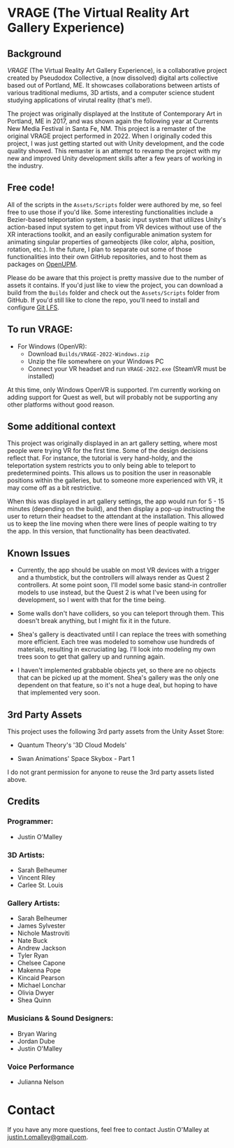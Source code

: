 # VRAGE (The Virtual Reality Art Gallery Experience)

## Background

_VRAGE_ (The Virtual Reality Art Gallery Experience), is a collaborative project created by Pseudodox Collective, a (now dissolved) digital arts collective based out of Portland, ME. It showcases collaborations between artists of various traditional mediums, 3D artists, and a computer science student studying applications of virutal reality (that's me!). 

The project was originally displayed at the Institute of Contemporary Art in Portland, ME in 2017, and was shown again the following year at Currents New Media Festival in Santa Fe, NM. This project is a remaster of the original VRAGE project performed in 2022. When I originally coded this project, I was just getting started out with Unity development, and the code quality showed. This remaster is an attempt to revamp the project with my new and improved Unity development skills after a few years of working in the industry.

## Free code!

All of the scripts in the `Assets/Scripts` folder were authored by me, so feel free to use those if you'd like. Some interesting functionalities include a Bezier-based teleportation system, a basic input system that utilizes Unity's action-based input system to get input from VR devices without use of the XR interactions toolkit, and an easily configurable animation system for animating singular properties of gameobjects (like color, alpha, position, rotation, etc.). In the future, I plan to separate out some of those functionalities into their own GitHub repositories, and to host them as packages on [OpenUPM](http://www.openupm.com/).

Please do be aware that this project is pretty massive due to the number of assets it contains. If you'd just like to view the project, you can download a build from the `Builds` folder and check out the `Assets/Scripts` folder from GitHub. If you'd still like to clone the repo, you'll need to install and configure [Git LFS](https://git-lfs.github.com/).

## To run VRAGE:

- For Windows (OpenVR):
  - Download `Builds/VRAGE-2022-Windows.zip`
  - Unzip the file somewhere on your Windows PC
  - Connect your VR headset and run `VRAGE-2022.exe` (SteamVR must be installed)

At this time, only Windows OpenVR is supported. I'm currently working on adding support for Quest as well, but will probably not be supporting any other platforms without good reason.

## Some additional context

This project was originally displayed in an art gallery setting, where most people were trying VR for the first time. Some of the design decisions reflect that. For instance, the tutorial is very hand-holdy, and the teleportation system restricts you to only being able to teleport to predetermined points. This allows us to position the user in reasonable positions within the galleries, but to someone more experienced with VR, it may come off as a bit restrictive.

When this was displayed in art gallery settings, the app would run for 5 - 15 minutes (depending on the build), and then display a pop-up instructing the user to return their headset to the attendant at the installation. This allowed us to keep the line moving when there were lines of people waiting to try the app. In this version, that functionality has been deactivated.

## Known Issues

- Currently, the app should be usable on most VR devices with a trigger and a thumbstick, but the controllers will always render as Quest 2 controllers. At some point soon, I'll model some basic stand-in controller models to use instead, but the Quest 2 is what I've been using for development, so I went with that for the time being.

- Some walls don't have colliders, so you can teleport through them. This doesn't break anything, but I might fix it in the future.

- Shea's gallery is deactivated until I can replace the trees with something more efficient. Each tree was modeled to somehow use hundreds of materials, resulting in excruciating lag. I'll look into modeling my own trees soon to get that gallery up and running again.

- I haven't implemented grabbable objects yet, so there are no objects that can be picked up at the moment. Shea's gallery was the only one dependent on that feature, so it's not a huge deal, but hoping to have that implemented very soon.

## 3rd Party Assets

This project uses the following 3rd party assets from the Unity Asset Store:

- Quantum Theory's '3D Cloud Models'

- Swan Animations' Space Skybox - Part 1

I do not grant permission for anyone to reuse the 3rd party assets listed above. 

## Credits

### Programmer:
 - Justin O'Malley

### 3D Artists:
 - Sarah Belheumer
 - Vincent Riley
 - Carlee St. Louis

### Gallery Artists:
 - Sarah Belheumer
 - James Sylvester
 - Nichole Mastroviti
 - Nate Buck
 - Andrew Jackson
 - Tyler Ryan
 - Chelsee Capone
 - Makenna Pope
 - Kincaid Pearson
 - Michael Lonchar
 - Olivia Dwyer
 - Shea Quinn

### Musicians & Sound Designers:
 - Bryan Waring
 - Jordan Dube
 - Justin O'Malley

 ### Voice Performance

- Julianna Nelson

# Contact

If you have any more questions, feel free to contact Justin O'Malley at justin.t.omalley@gmail.com.